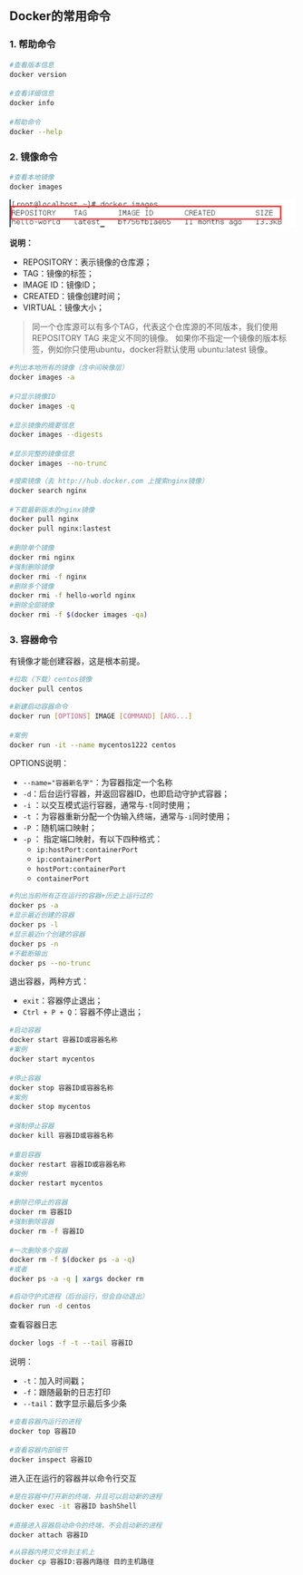 ## Docker的常用命令
### 1. 帮助命令
```bash
#查看版本信息
docker version

#查看详细信息
docker info

#帮助命令
docker --help
```

### 2. 镜像命令
```bash
#查看本地镜像
docker images
```

![Docker常用命令](./pics/Docker的常用命令.png)

**说明：**
- REPOSITORY：表示镜像的仓库源；
- TAG：镜像的标签；
- IMAGE ID：镜像ID；
- CREATED：镜像创建时间；
- VIRTUAL：镜像大小；

> 同一个仓库源可以有多个TAG，代表这个仓库源的不同版本，我们使用REPOSITORY TAG 来定义不同的镜像。
> 如果你不指定一个镜像的版本标签，例如你只使用ubuntu，docker将默认使用 ubuntu:latest 镜像。

```bash
#列出本地所有的镜像（含中间映像层）
docker images -a

#只显示镜像ID
docker images -q

#显示镜像的摘要信息
docker images --digests

#显示完整的镜像信息
docker images --no-trunc
```

```bash
#搜索镜像（去 http://hub.docker.com 上搜索nginx镜像）
docker search nginx

#下载最新版本的nginx镜像
docker pull nginx
docker pull nginx:lastest

#删除单个镜像
docker rmi nginx
#强制删除镜像
docker rmi -f nginx
#删除多个镜像
docker rmi -f hello-world nginx
#删除全部镜像
docker rmi -f $(docker images -qa)
```

### 3. 容器命令
有镜像才能创建容器，这是根本前提。

```bash
#拉取（下载）centos镜像
docker pull centos
```
```bash
#新建启动容器命令
docker run [OPTIONS] IMAGE [COMMAND] [ARG...]

#案例
docker run -it --name mycentos1222 centos
```
OPTIONS说明：
- `--name="容器新名字"`：为容器指定一个名称
- `-d`：后台运行容器，并返回容器ID，也即启动守护式容器；
- `-i` ：以交互模式运行容器，通常与`-t`同时使用；
- `-t` ：为容器重新分配一个伪输入终端，通常与`-i`同时使用；
- `-P` ：随机端口映射；
- `-p` ： 指定端口映射，有以下四种格式：
  - `ip:hostPort:containerPort`
  - `ip:containerPort`
  - `hostPort:containerPort`
  - `containerPort`

```bash
#列出当前所有正在运行的容器+历史上运行过的
docker ps -a
#显示最近创建的容器
docker ps -l
#显示最近n个创建的容器
docker ps -n
#不截断输出
docker ps --no-trunc
```

退出容器，两种方式：
- `exit`：容器停止退出；
- `Ctrl + P + Q`：容器不停止退出；


```bash
#启动容器
docker start 容器ID或容器名称
#案例
docker start mycentos

#停止容器
docker stop 容器ID或容器名称
#案例
docker stop mycentos

#强制停止容器
docker kill 容器ID或容器名称

#重启容器
docker restart 容器ID或容器名称
#案例
docker restart mycentos

#删除已停止的容器
docker rm 容器ID
#强制删除容器
docker rm -f 容器ID

#一次删除多个容器
docker rm -f $(docker ps -a -q)
#或者
docker ps -a -q | xargs docker rm
```

```bash
#启动守护式进程（后台运行，但会自动退出）
docker run -d centos
```

查看容器日志
```bash
docker logs -f -t --tail 容器ID
```
说明：
- `-t`：加入时间戳；
- `-f`：跟随最新的日志打印
- `--tail`：数字显示最后多少条

```bash
#查看容器内运行的进程
docker top 容器ID

#查看容器内部细节
docker inspect 容器ID
```

进入正在运行的容器并以命令行交互
```bash
#是在容器中打开新的终端，并且可以启动新的进程
docker exec -it 容器ID bashShell

#直接进入容器启动命令的终端，不会启动新的进程
docker attach 容器ID
```

```bash
#从容器内拷贝文件到主机上
docker cp 容器ID:容器内路径 目的主机路径
```

